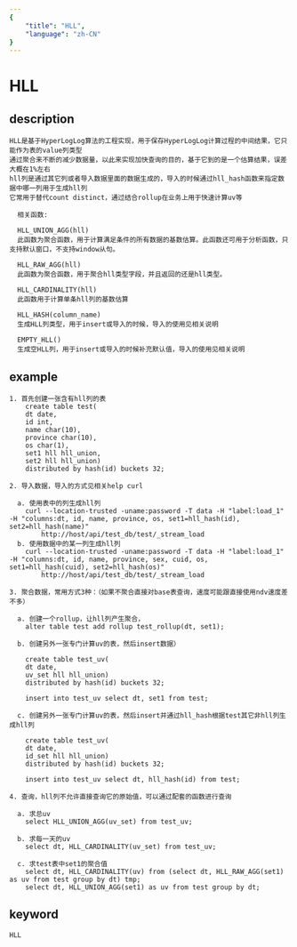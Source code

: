 ```yaml
---
{
    "title": "HLL",
    "language": "zh-CN"
}
---
```


<!-- 
Licensed to the Apache Software Foundation (ASF) under one
or more contributor license agreements.  See the NOTICE file
distributed with this work for additional information
regarding copyright ownership.  The ASF licenses this file
to you under the Apache License, Version 2.0 (the
"License"); you may not use this file except in compliance
with the License.  You may obtain a copy of the License at

  http://www.apache.org/licenses/LICENSE-2.0

Unless required by applicable law or agreed to in writing,
software distributed under the License is distributed on an
"AS IS" BASIS, WITHOUT WARRANTIES OR CONDITIONS OF ANY
KIND, either express or implied.  See the License for the
specific language governing permissions and limitations
under the License.
-->

# HLL
## description
    HLL是基于HyperLogLog算法的工程实现，用于保存HyperLogLog计算过程的中间结果，它只能作为表的value列类型
    通过聚合来不断的减少数据量，以此来实现加快查询的目的，基于它到的是一个估算结果，误差大概在1%左右
    hll列是通过其它列或者导入数据里面的数据生成的，导入的时候通过hll_hash函数来指定数据中哪一列用于生成hll列
    它常用于替代count distinct，通过结合rollup在业务上用于快速计算uv等
    
      相关函数:
    
      HLL_UNION_AGG(hll)
      此函数为聚合函数，用于计算满足条件的所有数据的基数估算。此函数还可用于分析函数，只支持默认窗口，不支持window从句。
    
      HLL_RAW_AGG(hll)
      此函数为聚合函数，用于聚合hll类型字段，并且返回的还是hll类型。

      HLL_CARDINALITY(hll)
      此函数用于计算单条hll列的基数估算
    
      HLL_HASH(column_name)
      生成HLL列类型，用于insert或导入的时候，导入的使用见相关说明
      
      EMPTY_HLL()
      生成空HLL列，用于insert或导入的时候补充默认值，导入的使用见相关说明
    
## example
    1. 首先创建一张含有hll列的表
        create table test(
        dt date,
        id int, 
        name char(10), 
        province char(10),
        os char(1),
        set1 hll hll_union, 
        set2 hll hll_union) 
        distributed by hash(id) buckets 32;
        
    2. 导入数据，导入的方式见相关help curl

      a. 使用表中的列生成hll列
        curl --location-trusted -uname:password -T data -H "label:load_1" -H "columns:dt, id, name, province, os, set1=hll_hash(id), set2=hll_hash(name)"
            http://host/api/test_db/test/_stream_load
      b. 使用数据中的某一列生成hll列
        curl --location-trusted -uname:password -T data -H "label:load_1" -H "columns:dt, id, name, province, sex, cuid, os, set1=hll_hash(cuid), set2=hll_hash(os)"
            http://host/api/test_db/test/_stream_load

    3. 聚合数据，常用方式3种：（如果不聚合直接对base表查询，速度可能跟直接使用ndv速度差不多）

      a. 创建一个rollup，让hll列产生聚合，
        alter table test add rollup test_rollup(dt, set1);
        
      b. 创建另外一张专门计算uv的表，然后insert数据）
    
        create table test_uv(
        dt date,
        uv_set hll hll_union)
        distributed by hash(id) buckets 32;

        insert into test_uv select dt, set1 from test;
        
      c. 创建另外一张专门计算uv的表，然后insert并通过hll_hash根据test其它非hll列生成hll列
      
        create table test_uv(
        dt date,
        id_set hll hll_union)
        distributed by hash(id) buckets 32;
        
        insert into test_uv select dt, hll_hash(id) from test;
            
    4. 查询，hll列不允许直接查询它的原始值，可以通过配套的函数进行查询
    
      a. 求总uv
        select HLL_UNION_AGG(uv_set) from test_uv;
            
      b. 求每一天的uv
        select dt, HLL_CARDINALITY(uv_set) from test_uv;

      c. 求test表中set1的聚合值
        select dt, HLL_CARDINALITY(uv) from (select dt, HLL_RAW_AGG(set1) as uv from test group by dt) tmp;
        select dt, HLL_UNION_AGG(set1) as uv from test group by dt;

## keyword
    HLL

